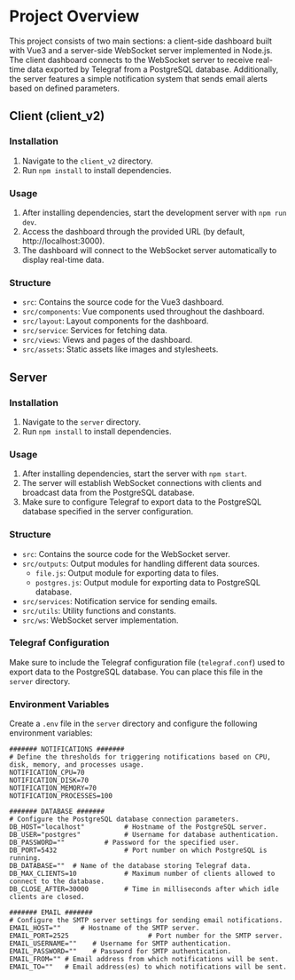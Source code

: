 # Project Overview

This project consists of two main sections: a client-side dashboard built with Vue3 and a server-side WebSocket server implemented in Node.js. The client dashboard connects to the WebSocket server to receive real-time data exported by Telegraf from a PostgreSQL database. Additionally, the server features a simple notification system that sends email alerts based on defined parameters.

## Client (client_v2)

### Installation

1. Navigate to the `client_v2` directory.
2. Run `npm install` to install dependencies.

### Usage

1. After installing dependencies, start the development server with `npm run dev`.
2. Access the dashboard through the provided URL (by default, http://localhost:3000).
3. The dashboard will connect to the WebSocket server automatically to display real-time data.

### Structure

- `src`: Contains the source code for the Vue3 dashboard.
- `src/components`: Vue components used throughout the dashboard.
- `src/layout`: Layout components for the dashboard.
- `src/service`: Services for fetching data.
- `src/views`: Views and pages of the dashboard.
- `src/assets`: Static assets like images and stylesheets.

## Server

### Installation

1. Navigate to the `server` directory.
2. Run `npm install` to install dependencies.

### Usage

1. After installing dependencies, start the server with `npm start`.
2. The server will establish WebSocket connections with clients and broadcast data from the PostgreSQL database.
3. Make sure to configure Telegraf to export data to the PostgreSQL database specified in the server configuration.

### Structure

- `src`: Contains the source code for the WebSocket server.
- `src/outputs`: Output modules for handling different data sources.
  - `file.js`: Output module for exporting data to files.
  - `postgres.js`: Output module for exporting data to PostgreSQL database.
- `src/services`: Notification service for sending emails.
- `src/utils`: Utility functions and constants.
- `src/ws`: WebSocket server implementation.

### Telegraf Configuration

Make sure to include the Telegraf configuration file (`telegraf.conf`) used to export data to the PostgreSQL database. You can place this file in the `server` directory.

### Environment Variables

Create a `.env` file in the `server` directory and configure the following environment variables:

```plaintext
####### NOTIFICATIONS #######
# Define the thresholds for triggering notifications based on CPU, disk, memory, and processes usage.
NOTIFICATION_CPU=70
NOTIFICATION_DISK=70
NOTIFICATION_MEMORY=70
NOTIFICATION_PROCESSES=100

####### DATABASE #######
# Configure the PostgreSQL database connection parameters.
DB_HOST="localhost"          # Hostname of the PostgreSQL server.
DB_USER="postgres"           # Username for database authentication.
DB_PASSWORD=""          # Password for the specified user.
DB_PORT=5432                 # Port number on which PostgreSQL is running.
DB_DATABASE=""  # Name of the database storing Telegraf data.
DB_MAX_CLIENTS=10            # Maximum number of clients allowed to connect to the database.
DB_CLOSE_AFTER=30000         # Time in milliseconds after which idle clients are closed.

####### EMAIL #######
# Configure the SMTP server settings for sending email notifications.
EMAIL_HOST=""     # Hostname of the SMTP server.
EMAIL_PORT=2525                    # Port number for the SMTP server.
EMAIL_USERNAME=""    # Username for SMTP authentication.
EMAIL_PASSWORD=""    # Password for SMTP authentication.
EMAIL_FROM="" # Email address from which notifications will be sent.
EMAIL_TO=""   # Email address(es) to which notifications will be sent.
